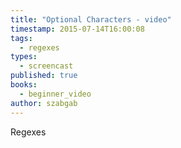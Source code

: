 ```yaml
---
title: "Optional Characters - video"
timestamp: 2015-07-14T16:00:08
tags:
  - regexes
types:
  - screencast
published: true
books:
  - beginner_video
author: szabgab
---
```



Regexes


<slidecast file="beginner-perl/optional-characters" youtube="KArMFA7neRA" />
